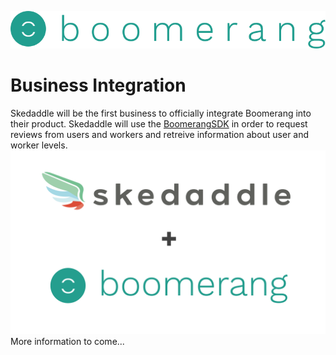 ![Boomerang Logo](https://github.com/BoomerangProject/boomerang-wiki/blob/master/images/logo.png "Boomerang Logo")
# Business Integration
Skedaddle will be the first business to officially integrate Boomerang into their product. Skedaddle will use the [BoomerangSDK]() in order to request reviews from users and workers and retreive information about user and worker levels.
![Boomerang + Skedaddle](https://github.com/BoomerangProject/boomerang-wiki/blob/master/architecture/imgs/boomsked.png)
More information to come...
